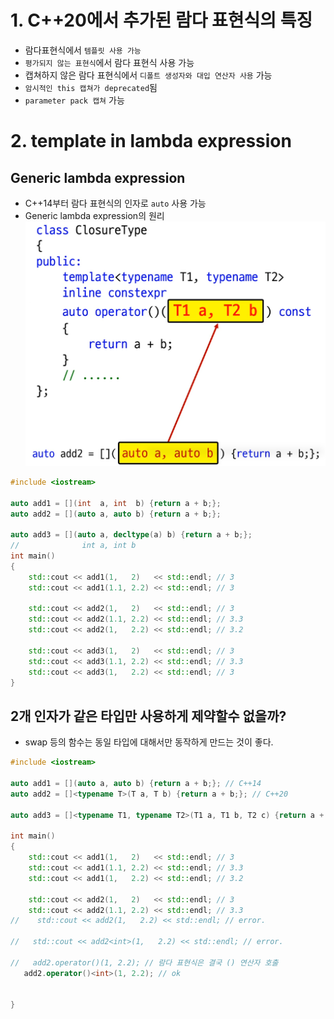 # 1. C++20에서 추가된 람다 표현식의 특징
- 람다표현식에서 `템플릿 사용 가능`
- `평가되지 않는 표현식`에서 람다 표현식 사용 가능
- 캡쳐하지 않은 람다 표현식에서 `디폴트 생성자와 대입 연산자 사용` 가능
- `암시적인 this 캡쳐가 deprecated`됨
- `parameter pack 캡쳐` 가능

# 2. template in lambda expression
## Generic lambda expression
- C++14부터 람다 표현식의 인자로 `auto` 사용 가능
- Generic lambda expression의 원리
![](../img/ch2-1.png)

```c++
#include <iostream>

auto add1 = [](int  a, int  b) {return a + b;};
auto add2 = [](auto a, auto b) {return a + b;};

auto add3 = [](auto a, decltype(a) b) {return a + b;};
//              int a, int b
int main()
{
    std::cout << add1(1,   2)   << std::endl; // 3
    std::cout << add1(1.1, 2.2) << std::endl; // 3

    std::cout << add2(1,   2)   << std::endl; // 3
    std::cout << add2(1.1, 2.2) << std::endl; // 3.3
    std::cout << add2(1,   2.2) << std::endl; // 3.2

    std::cout << add3(1,   2)   << std::endl; // 3
    std::cout << add3(1.1, 2.2) << std::endl; // 3.3
    std::cout << add3(1,   2.2) << std::endl; // 3
}

```

## 2개 인자가 같은 타입만 사용하게 제약할수 없을까?
- swap 등의 함수는 동일 타입에 대해서만 동작하게 만드는 것이 좋다.

```c++
#include <iostream>

auto add1 = [](auto a, auto b) {return a + b;}; // C++14
auto add2 = []<typename T>(T a, T b) {return a + b;}; // C++20

auto add3 = []<typename T1, typename T2>(T1 a, T1 b, T2 c) {return a + b + c;}; // C++20

int main()
{
    std::cout << add1(1,   2)   << std::endl; // 3
    std::cout << add1(1.1, 2.2) << std::endl; // 3.3
    std::cout << add1(1,   2.2) << std::endl; // 3.2

    std::cout << add2(1,   2)   << std::endl; // 3
    std::cout << add2(1.1, 2.2) << std::endl; // 3.3
//    std::cout << add2(1,   2.2) << std::endl; // error.

//   std::cout << add2<int>(1,   2.2) << std::endl; // error.

//   add2.operator()(1, 2.2); // 람다 표현식은 결국 () 연산자 호출
   add2.operator()<int>(1, 2.2); // ok


}

```